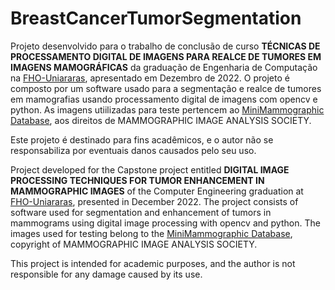 # BreastCancerTumorSegmentation

Projeto desenvolvido para o trabalho de conclusão de curso **TÉCNICAS DE PROCESSAMENTO DIGITAL DE IMAGENS PARA REALCE DE
TUMORES EM IMAGENS MAMOGRÁFICAS** da graduação de Engenharia de Computação na [FHO-Uniararas](https://www.fho.edu.br/), apresentado em Dezembro de 2022.
O projeto é composto por um software usado para a segmentação e realce de tumores em mamografias usando processamento digital de imagens com opencv e python. As imagens utiilizadas para teste pertencem ao [MiniMammographic Database](http://peipa.essex.ac.uk/info/mias.html), aos direitos de MAMMOGRAPHIC IMAGE ANALYSIS SOCIETY.

Este projeto é destinado para fins acadêmicos, e o autor não se responsabiliza por eventuais danos causados pelo seu uso.

Project developed for the Capstone project entitled **DIGITAL IMAGE PROCESSING TECHNIQUES FOR TUMOR ENHANCEMENT IN MAMMOGRAPHIC IMAGES** of the Computer Engineering graduation at [FHO-Uniararas](https://www.fho.edu.br/), presented in December 2022.
The project consists of software used for segmentation and enhancement of tumors in mammograms using digital image processing with opencv and python. The images used for testing belong to the [MiniMammographic Database](http://peipa.essex.ac.uk/info/mias.html), copyright of MAMMOGRAPHIC IMAGE ANALYSIS SOCIETY.

This project is intended for academic purposes, and the author is not responsible for any damage caused by its use.

